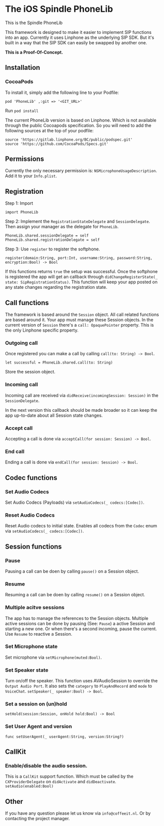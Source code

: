 # The iOS Spindle PhoneLib

This is the Spindle PhoneLib 

This framework is designed to make it easier to implement SIP functions into an app.
Currently it uses Linphone as the underlying SIP SDK. But it's built in a way that the SIP SDK can easily be swapped by another one.

**This is a Proof-Of-Concept.**

## Installation

### CocoaPods

To install it, simply add the following line to your Podfile:

```
pod 'PhoneLib' ,:git => '<GIT_URL>'
```

Run `pod install`

The current PhoneLib version is based on Linphone. Which is not available through the public Cocoapods specification. So you will need to add the following sources at the top of your podfile:

```
source 'https://gitlab.linphone.org/BC/public/podspec.git'
source 'https://github.com/CocoaPods/Specs.git'
```


## Permissions

Currently the only necessary permission is: `NSMicrophoneUsageDescription`. Add it to your `Info.plist`.

## Registration

Step 1: Import
```
import PhoneLib
```

Step 2: Implement the `RegistrationStateDelegate` and  `SessionDelegate`. Then assign your manager as the delegate for `PhoneLib`.

```
PhoneLib.shared.sessionDelegate = self
PhoneLib.shared.registrationDelegate = self
```

Step 3: Use `register` to register the softphone. 

```
register(domain:String, port:Int, username:String, password:String, encryption:Bool) -> Bool 
```

If this functions returns `true` the setup was successful. Once the softphone is registered the app will get an callback through `didChangeRegisterState(_ state: SipRegistrationStatus)`.
This function will keep your app posted on any state changes regarding the registration state.



## Call functions

The framework is based around the `Session` object. All call related functions are based around it. Your app must manage these Session objects.
In the current version of `Session` there's a `call: OpaquePointer` property. This is the only Linphone specific property. 

### Outgoing call
Once registered you can make a call by calling `call(to: String) -> Bool`.

```
let successful = PhoneLib.shared.call(to: String)
```

Store the session object.

### Incoming call
Incoming call are received via `didReceive(incomingSession: Session)` in the `SessionDelegate`.

In the next version this callback should be made broader so it can keep the app up-to-date about all Session state changes.

### Accept call
Accepting a call is done via `acceptCall(for session: Session) -> Bool`. 

### End call
Ending a call is done via `endCall(for session: Session) -> Bool`. 

## Codec functions

### Set Audio Codecs
Set Audio Codecs (Payloads) via `setAudioCodecs(_ codecs:[Codec])`.

### Reset Audio Codecs
Reset Audio codecs to initial state. Enables all codecs from the `Codec` enum via `setAudioCodecs(_ codecs:[Codec])`.

## Session functions

### Pause
Pausing a call can be doen by calling `pause()` on a Session object. 

### Resume
Resuming a call can be doen by calling `resume()` on a Session object. 

### Multiple acitve sessions
The app has to manage the references to the Session objects. Multiple active sessions can be done by pausing (See: `Pause`) a active Session and starting a new one. Or when there's a second incoming, pause the current. Use `Resume` to reactive a Session. 

### Set Microphone state
Set microphone via `setMicrophone(muted:Bool)`.

### Set Speaker state
Turn on/off the speaker.
This function uses AVAudioSession to override the `Output Audio Port`. It also sets the `category` to `PlayAndRecord` and `mode` to `VoiceChat`.
`setSpeaker(_ speaker:Bool) -> Bool`.

### Set a session on (un)hold
`setHold(session:Session, onHold hold:Bool) -> Bool`

### Set User Agent and version
`func setUserAgent(_ userAgent:String, version:String?)`


## CallKit 

### Enable/disable the audio session.
This is a `CallKit` support function. Which must be called by the `CXProviderDelegate` on `didActivate` and `didDeactivate`.
`setAudio(enabled:Bool)`

## Other
If you have any question please let us know via `info@coffeeit.nl`. Or by contacting the project manager.

